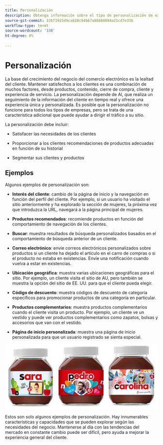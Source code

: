 ```yaml
---
title: Personalización
description: Obtenga información sobre el tipo de personalización de experiencias que debe proporcionar a sus clientes.
source-git-commit: 226f1925d9ca628c94b67a86888084a21cd7e336
workflow-type: tm+mt
source-wordcount: '338'
ht-degree: 0%

---
```



# Personalización

La base del crecimiento del negocio del comercio electrónico es la lealtad del cliente. Mantener satisfechos a los clientes es una combinación de muchos factores, desde productos, contenido, cierre de compra, cliente y experiencia de servicio. La personalización depende de AI, que realiza un seguimiento de la información del cliente en tiempo real y ofrece una experiencia única y personalizada. Es posible que la personalización no funcione para todos los tipos de empresas, pero se trata de una característica adicional que puede ayudar a dirigir el tráfico a su sitio.

La personalización debe incluir:

- Satisfacer las necesidades de los clientes

- Proporcionar a los clientes recomendaciones de productos adecuadas en función de su historial

- Segmentar sus clientes y productos

## Ejemplos

Algunos ejemplos de personalización son:

- **Interés del cliente**: cambio de la página de inicio y la navegación en función del perfil del cliente. Por ejemplo, si un usuario ha visitado el sitio anteriormente y ha explorado la sección de mujeres, la próxima vez que introduzca la URL, navegará a la página principal de mujeres.

- **Productos recomendados**: recomiende productos en función del comportamiento de navegación de los clientes.

- **Buscar**: muestra resultados de búsqueda personalizados basados en el comportamiento de búsqueda anterior de un cliente.

- **Correo electrónico**: envíe correos electrónicos personalizados sobre productos si un cliente ha dejado el artículo en el carro de compras o si el producto no estaba en existencias. Envíe una notificación cuando vuelva a estar en existencias.

- **Ubicación geográfica**: muestra varias ubicaciones geográficas para el sitio. Por ejemplo, un cliente visita el sitio de AU, pero también se muestra la opción del sitio de EE. UU. para que el cliente pueda elegir.

- **Código de descuento**: muestra códigos de descuento de categoría específicos para promocionar productos de una categoría en particular.

- **Productos complementarios**: muestra productos complementarios cuando el cliente visita un producto. Por ejemplo, un cliente ve un vestido y puede ver productos complementarios como zapatos, bolsas y accesorios que van con el vestido.

- **Página de inicio personalizada**: muestra una página de inicio personalizada para que un usuario registrado se sienta especial.

![Ejemplo de productos personalizados](../../assets/playbooks/personalization-example.png)

Estos son solo algunos ejemplos de personalización. Hay innumerables características y capacidades que se pueden explorar según las necesidades del negocio. Mantenerse al día con las tendencias del mercado en constante cambio puede ser difícil, pero ayuda a mejorar la experiencia general del cliente.
